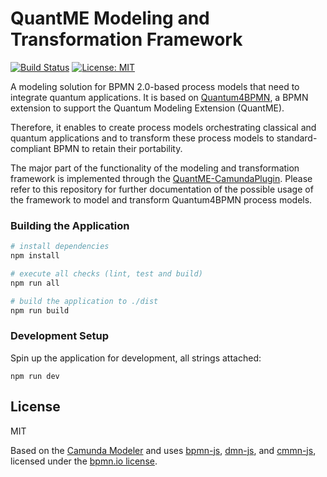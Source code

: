 # QuantME Modeling and Transformation Framework

[![Build Status](https://travis-ci.org/camunda/camunda-modeler.svg?branch=develop)](https://travis-ci.org/camunda/camunda-modeler)
[![License: MIT](https://img.shields.io/badge/License-MIT-yellow.svg)](https://opensource.org/licenses/MIT)

A modeling solution for BPMN 2.0-based process models that need to integrate quantum applications.
It is based on [Quantum4BPMN](https://github.com/UST-QuAntiL/QuantME-Quantum4BPMN), a BPMN extension to support the Quantum Modeling Extension (QuantME).

Therefore, it enables to create process models orchestrating classical and quantum applications and to transform these process models to standard-compliant BPMN to retain their portability.

The major part of the functionality of the modeling and transformation framework is implemented through the [QuantME-CamundaPlugin](https://github.com/UST-QuAntiL/QuantME-CamundaPlugin). Please refer to this repository for further documentation of the possible usage of the framework to model and transform Quantum4BPMN process models.

### Building the Application

```sh
# install dependencies
npm install

# execute all checks (lint, test and build)
npm run all

# build the application to ./dist
npm run build
```


### Development Setup

Spin up the application for development, all strings attached:

```
npm run dev
```


## License

MIT

Based on the [Camunda Modeler](https://github.com/camunda/camunda-modeler) and uses [bpmn-js](https://github.com/bpmn-io/bpmn-js), [dmn-js](https://github.com/bpmn-io/dmn-js), and [cmmn-js](https://github.com/bpmn-io/cmmn-js), licensed under the [bpmn.io license](http://bpmn.io/license).
